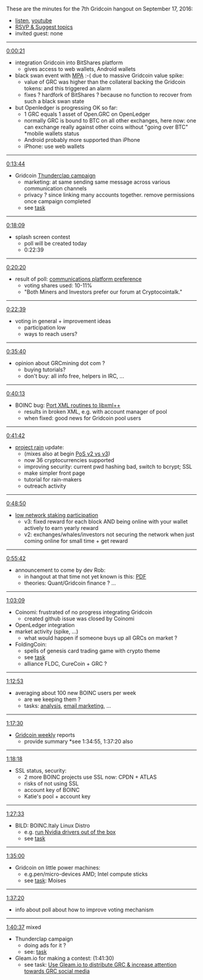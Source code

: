 These are the minutes for the 7th Gridcoin hangout on September 17, 2016:
* [listen](https://soundcloud.com/gridcoin-community-hangouts/7th-hangout), [youtube](https://www.youtube.com/watch?v=WNXpIndP6hc)
* [RSVP & Suggest topics](https://steemit.com/gridcoin/@cm-steem/gridcoin-community-hangout-007-rsvp-and-suggest-topics)
* invited guest: none

***

[0:00:21](https://soundcloud.com/gridcoin-community-hangouts/7th-hangout#t=0:21)
* integration Gridcoin into BitShares platform
  * gives access to web wallets, Android wallets
* black swan event with [MPA](https://cryptofresh.com/a/GRIDCOIN) :-( due to massive Gridcoin value spike:
  * value of GRC was higher than the collateral backing the Gridcoin tokens: and this triggered an alarm
  * fixes ? hardfork of BitShares ? because no function to recover from such a black swan state
* but Openledger is progressing OK so far:
  * 1 GRC equals 1 asset of Open.GRC on OpenLedger
  * normally GRC is bound to BTC on all other exchanges, here now: one can exchange really against other coins without "going over BTC"
*mobile wallets status
  * Android probably more supported than iPhone
  * iPhone: use web wallets
  
***

[0:13:44](https://soundcloud.com/gridcoin-community-hangouts/7th-hangout#t=13:44)
* Gridcoin [Thunderclap campaign](https://www.thunderclap.it/projects/46914-science-currency-gridcoin)
  * marketing: at same sending same message across various communication channels
  * privacy ? since linking many accounts together. remove permissions once campaign completed
  * see [task](https://github.com/Erkan-Yilmaz/Gridcoin-tasks/issues/77)

***

[0:18:09](https://soundcloud.com/gridcoin-community-hangouts/7th-hangout#t=18:09)
* splash screen contest
  * poll will be created today
  * 0:22:39

***

[0:20:20](https://soundcloud.com/gridcoin-community-hangouts/7th-hangout#t=20:20)
* result of poll: [communications platform preference](https://steemit.com/gridcoin/@sc-steemit/gridcoin-votes-result-best-projects-and-prefered-communication-platform)
  * voting shares used: 10-11%
  * "Both Miners and Investors prefer our forum at Cryptocointalk."

***

[0:22:39](https://soundcloud.com/gridcoin-community-hangouts/7th-hangout#t=22:39)
* voting in general + improvement ideas
  * participation low
  * ways to reach users?

***

[0:35:40](https://soundcloud.com/gridcoin-community-hangouts/7th-hangout#t=35:40)
* opinion about GRCmining dot com ?
  * buying tutorials?
  * don't buy: all info free, helpers in IRC, ...

***

[0:40:13](https://soundcloud.com/gridcoin-community-hangouts/7th-hangout#t=40:13)
* BOINC bug: [Port XML routines to libxml++](https://github.com/BOINC/boinc/issues/1633)
  * results in broken XML, e.g. with account manager of pool
  * when fixed: good news for Gridcoin pool users

***

[0:41:42](https://soundcloud.com/gridcoin-community-hangouts/7th-hangout#t=41:42)
* [project rain](https://github.com/grctest/project-rain-site/) update:
  * (mixes also at begin [PoS v2 vs v3](https://github.com/gridcoin/Gridcoin-Research/issues/106))
  * now 36 cryptocurrencies supported
  * improving security: current pwd hashing bad, switch to bcrypt; SSL
  * make simpler front page
  * tutorial for rain-makers
  * outreach activity

***

[0:48:50](https://soundcloud.com/gridcoin-community-hangouts/7th-hangout#t=48:50)
* [low network staking participation](https://github.com/gridcoin/Gridcoin-Research/issues/106)
  * v3: fixed reward for each block AND being online with your wallet actively to earn yearly reward
  * v2: exchanges/whales/investors not securing the network when just coming online for small time + get reward

***

[0:55:42](https://soundcloud.com/gridcoin-community-hangouts/7th-hangout#t=55:42)
* announcement to come by dev Rob:
  * in hangout at that time not yet known is this: [PDF](https://gridcoin.us/Guides/GridcoinSecurityUpgrade.pdf)
  * theories: Quant/Gridcoin finance ? ...

***

[1:03:09](https://soundcloud.com/gridcoin-community-hangouts/7th-hangout#t=1:03:09)
* Coinomi: frustrated of no progress integrating Gridcoin
  * created github issue was closed by Coinomi
* OpenLedger integration
* market activity (spike, ...)
  * what would happen if someone buys up all GRCs on market ?
* FoldingCoin: 
  * spells of genesis card trading game with crypto theme
  * see [task](https://github.com/Erkan-Yilmaz/Gridcoin-tasks/issues/60)
  * alliance FLDC, CureCoin + GRC ?

***

[1:12:53](https://soundcloud.com/gridcoin-community-hangouts/7th-hangout#t=1:12:53)
* averaging about 100 new BOINC users per week
  * are we keeping them ?
  * tasks: [analysis](https://github.com/Erkan-Yilmaz/Gridcoin-tasks/issues/46), [email marketing](https://github.com/Erkan-Yilmaz/Gridcoin-tasks/issues/10), ...
  
***

[1:17:30](https://soundcloud.com/gridcoin-community-hangouts/7th-hangout#t=1:17:30)
* [Gridcoin weekly](https://steemit.com/created/gridcoin-weekly) reports
  * provide summary
  *see 1:34:55, 1:37:20 also
  
***

[1:18:18](https://soundcloud.com/gridcoin-community-hangouts/7th-hangout#t=1:18:18)
* SSL status, security: 
  * 2 more BOINC projects use SSL now: CPDN + ATLAS
  * risks of not using SSL
  * account key of BOINC
  * Katie's pool + account key
  
***

[1:27:33](https://soundcloud.com/gridcoin-community-hangouts/7th-hangout#t=1:27:33)
* BILD: BOINC.Italy Linux Distro
  * e.g. [run Nvidia drivers out of the box](https://steemit.com/science/@peppernrino/boinc-italy-linux-distro-bildamd6420160925-iso-released)
  * see [task](https://github.com/Erkan-Yilmaz/Gridcoin-tasks/issues/82)
  
***

[1:35:00](https://soundcloud.com/gridcoin-community-hangouts/7th-hangout#t=1:35:00)
* Gridcoin on little power machines:
  * e.g.pen/micro-devices AMD; Intel compute sticks
  * see [task](https://github.com/Erkan-Yilmaz/Gridcoin-tasks/issues/53): Moises
  
***

[1:37:20](https://soundcloud.com/gridcoin-community-hangouts/7th-hangout#t=1:37:20)
* info about poll about how to improve voting mechanism
  
***

[1:40:37](https://soundcloud.com/gridcoin-community-hangouts/7th-hangout#t=1:40:37) mixed
* Thunderclap campaign
  * doing ads for it ?
  * see: [task](https://github.com/Erkan-Yilmaz/Gridcoin-tasks/issues/77)
* Gleam.io for making a contest: (1:41:30)
  * see task: [Use Gleam.io to distribute GRC & increase attention towards GRC social media](https://github.com/Erkan-Yilmaz/Gridcoin-tasks/issues/75)
